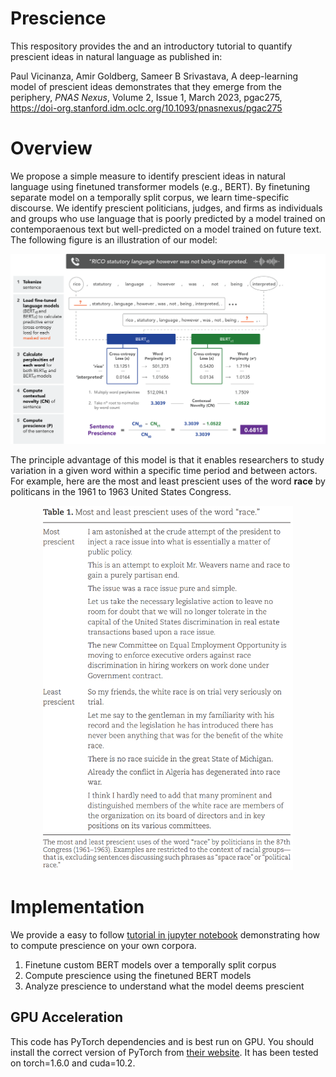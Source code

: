# Prescience
This respository provides the and an introductory tutorial to quantify prescient ideas in natural language as published in:

Paul Vicinanza, Amir Goldberg, Sameer B Srivastava, A deep-learning model of prescient ideas demonstrates that they emerge from the periphery, *PNAS Nexus*, Volume 2, Issue 1, March 2023, pgac275, https://doi-org.stanford.idm.oclc.org/10.1093/pnasnexus/pgac275

# Overview 

We propose a simple measure to identify prescient ideas in natural language using finetuned transformer models (e.g., BERT). By finetuning separate model on a temporally split corpus, we learn time-specific discourse. We identify prescient politicians, judges, and firms as individuals and groups who use language that is poorly predicted by a model trained on contemporaenous text but well-predicted on a model trained on future text. The following figure is an illustration of our model:

<p align="center">
<img src="./figures/bert_figure.PNG" width="800">
 </p>

The principle advantage of this model is that it enables researchers to study variation in a given word within a specific time period and between actors. For example, here are the most and least prescient uses of the word **race** by politicans in the 1961 to 1963 United States Congress.

<p align="center">
  <img src="./figures/race_table.PNG" width="400">
</p>


# Implementation

We provide a easy to follow [tutorial in jupyter notebook](./src/prescience_notebook_example.ipynb) demonstrating how to compute prescience on your own corpora. 

1. Finetune custom BERT models over a temporally split corpus
2. Compute prescience using the finetuned BERT models
3. Analyze prescience to understand what the model deems prescient

## GPU Acceleration

This code has PyTorch dependencies and is best run on GPU. You should install the correct version of PyTorch from [their website](https://pytorch.org/get-started/locally/). It has been tested on torch=1.6.0 and cuda=10.2.

